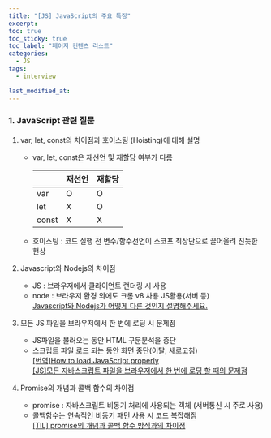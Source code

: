 ```yaml
---
title: "[JS] JavaScript의 주요 특징"
excerpt:
toc: true
toc_sticky: true
toc_label: "페이지 컨텐츠 리스트"
categories:
  - JS
tags:
  - interview

last_modified_at:
---
```


### **1. JavaScript 관련 질문**

1. var, let, const의 차이점과 호이스팅 (Hoisting)에 대해 설명

   - var, let, const은 재선언 및 재할당 여부가 다름

     |       | 재선언 | 재할당 |
     | ----- | ------ | ------ |
     | var   | O      | O      |
     | let   | X      | O      |
     | const | X      | X      |

   - 호이스팅 : 코드 실행 전 변수/함수선언이 스코프 최상단으로 끌어올려 진듯한 현상

2. Javascript와 Nodejs의 차이점

   - JS : 브라우저에서 클라이언트 랜더링 시 사용
   - node : 브라우저 환경 외에도 크롬 v8 사용 JS활용(서버 등)  
     [Javascript와 Nodejs가 어떻게 다른 것인지 설명해주세요.](https://velog.io/@bleach7/Javascript%EC%99%80-Nodejs%EA%B0%80-%EC%96%B4%EB%96%BB%EA%B2%8C-%EB%8B%A4%EB%A5%B8-%EA%B2%83%EC%9D%B8%EC%A7%80-%EC%84%A4%EB%AA%85%ED%95%B4%EC%A3%BC%EC%84%B8%EC%9A%94#:~:text=nodejs%EB%A5%BC%20%ED%86%B5%ED%95%98%EC%97%AC%20%ED%8A%B9%EC%A0%95%ED%95%9C%20%ED%99%98%EA%B2%BD,%EA%B2%83%EC%9D%B4%20%EB%B0%94%EB%A1%9C%20Node.js%EC%9D%B4%EB%8B%A4.)

3. 모든 JS 파일을 브라우저에서 한 번에 로딩 시 문제점

   - JS파일을 불러오는 동안 HTML 구문분석을 중단
   - 스크립트 파일 로드 되는 동안 화면 중단(이탈, 새로고침)  
     [[번역]How to load JavaScript properly](https://bedeveloper.tistory.com/89)  
      [[JS]모든 자바스크립트 파일을 브라우저에서 한 번에 로딩 할 때의 문제점](https://velog.io/@juunghunz/JS%EB%AA%A8%EB%93%A0-%EC%9E%90%EB%B0%94%EC%8A%A4%ED%81%AC%EB%A6%BD%ED%8A%B8-%ED%8C%8C%EC%9D%BC%EC%9D%84-%EB%B8%8C%EB%9D%BC%EC%9A%B0%EC%A0%80%EC%97%90%EC%84%9C-%ED%95%9C-%EB%B2%88%EC%97%90-%EB%A1%9C%EB%94%A9-%ED%95%A0-%EB%95%8C%EC%9D%98-%EB%AC%B8%EC%A0%9C%EC%A0%90%EC%9D%84-%EC%84%A4%EB%AA%85%ED%95%B4%EC%A3%BC%EC%84%B8%EC%9A%94#:~:text=%EB%B6%84%EC%84%9D%EC%9D%84%20%EC%A4%91%EB%8B%A8-,%EC%9E%90%EB%B0%94%EC%8A%A4%ED%81%AC%EB%A6%BD%ED%8A%B8%20%ED%8C%8C%EC%9D%BC%EC%9D%80%20%ED%95%B4%EB%8B%B9%20%ED%8C%8C%EC%9D%BC%EC%9D%84%20%EA%B0%80%EC%A0%B8%EC%98%AC%20%EB%95%8C%EA%B9%8C%EC%A7%80,%EC%8B%9C%EA%B0%84%EC%9D%B4%20%EA%B8%B8%EC%96%B4%EC%A7%80%EA%B2%8C%20%EB%90%9C%EB%8B%A4.&text=%EC%83%88%EB%A1%9C%EA%B3%A0%EC%B9%A8%EC%9D%84%20%EA%B3%84%EC%86%8D%ED%95%98%EA%B2%8C,%EC%9D%B4%20%EC%A6%9D%EA%B0%80%ED%95%A0%EC%88%98%20%EC%9E%88%EA%B2%8C%20%EB%90%9C%EB%8B%A4.)

4. Promise의 개념과 콜백 함수의 차이점

   - promise : 자바스크립트 비동기 처리에 사용되는 객체 (서버통신 시 주로 사용)
   - 콜백함수는 연속적인 비동기 패턴 사용 시 코드 복잡해짐  
     [[TIL] promise의 개념과 콜백 함수 방식과의 차이점](https://velog.io/@steel_hyuk___2/promise%EC%9D%98-%EA%B0%9C%EB%85%90%EA%B3%BC-%EC%BD%9C%EB%B0%B1-%ED%95%A8%EC%88%98-%EB%B0%A9%EC%8B%9D%EA%B3%BC%EC%9D%98-%EC%B0%A8%EC%9D%B4%EC%A0%90)
